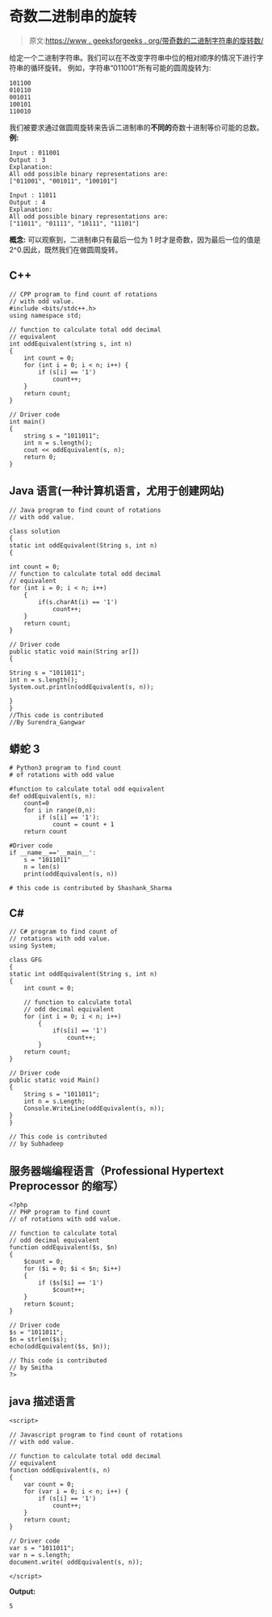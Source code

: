 # 奇数二进制串的旋转

> 原文:[https://www . geeksforgeeks . org/带奇数的二进制字符串的旋转数/](https://www.geeksforgeeks.org/rotations-of-a-binary-string-with-odd-value/)

给定一个二进制字符串。我们可以在不改变字符串中位的相对顺序的情况下进行字符串的循环旋转。
例如，字符串“011001”所有可能的圆周旋转为:

```
101100
010110
001011
100101
110010
```

我们被要求通过做圆周旋转来告诉二进制串的**不同的**奇数十进制等价可能的总数。
**例:**

```
Input : 011001 
Output : 3
Explanation:
All odd possible binary representations are:
["011001", "001011", "100101"]

Input : 11011
Output : 4
Explanation:
All odd possible binary representations are:
["11011", "01111", "10111", "11101"]
```

**概念:**
可以观察到，二进制串只有最后一位为 1 时才是奇数，因为最后一位的值是 2^0.因此，既然我们在做圆周旋转。

## C++

```
// CPP program to find count of rotations
// with odd value.
#include <bits/stdc++.h>
using namespace std;

// function to calculate total odd decimal
// equivalent
int oddEquivalent(string s, int n)
{
    int count = 0;
    for (int i = 0; i < n; i++) {
        if (s[i] == '1')
            count++;
    }
    return count;
}

// Driver code
int main()
{
    string s = "1011011";
    int n = s.length();
    cout << oddEquivalent(s, n);
    return 0;
}
```

## Java 语言(一种计算机语言，尤用于创建网站)

```
// Java program to find count of rotations
// with odd value.

class solution
{
static int oddEquivalent(String s, int n)
{

int count = 0;
// function to calculate total odd decimal
// equivalent
for (int i = 0; i < n; i++)
    {
        if(s.charAt(i) == '1')
            count++;
    }
    return count;
}

// Driver code
public static void main(String ar[])
{

String s = "1011011";
int n = s.length();
System.out.println(oddEquivalent(s, n));

}
}
//This code is contributed
//By Surendra_Gangwar
```

## 蟒蛇 3

```
# Python3 program to find count
# of rotations with odd value

#function to calculate total odd equivalent
def oddEquivalent(s, n):
    count=0
    for i in range(0,n):
        if (s[i] == '1'):
            count = count + 1
    return count

#Driver code
if __name__=='__main__':
    s = "1011011"
    n = len(s)
    print(oddEquivalent(s, n))

# this code is contributed by Shashank_Sharma
```

## C#

```
// C# program to find count of
// rotations with odd value.
using System;

class GFG
{
static int oddEquivalent(String s, int n)
{
    int count = 0;

    // function to calculate total
    // odd decimal equivalent
    for (int i = 0; i < n; i++)
        {
            if(s[i] == '1')
                count++;
        }
    return count;
}

// Driver code
public static void Main()
{
    String s = "1011011";
    int n = s.Length;
    Console.WriteLine(oddEquivalent(s, n));
}
}

// This code is contributed
// by Subhadeep
```

## 服务器端编程语言（Professional Hypertext Preprocessor 的缩写）

```
<?php
// PHP program to find count
// of rotations with odd value.

// function to calculate total
// odd decimal equivalent
function oddEquivalent($s, $n)
{
    $count = 0;
    for ($i = 0; $i < $n; $i++)
    {
        if ($s[$i] == '1')
            $count++;
    }
    return $count;
}

// Driver code
$s = "1011011";
$n = strlen($s);
echo(oddEquivalent($s, $n));

// This code is contributed
// by Smitha
?>
```

## java 描述语言

```
<script>

// Javascript program to find count of rotations
// with odd value.

// function to calculate total odd decimal
// equivalent
function oddEquivalent(s, n)
{
    var count = 0;
    for (var i = 0; i < n; i++) {
        if (s[i] == '1')
            count++;
    }
    return count;
}

// Driver code
var s = "1011011";
var n = s.length;
document.write( oddEquivalent(s, n));

</script>   
```

**Output:** 

```
5
```